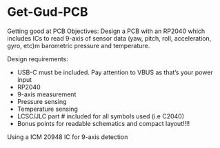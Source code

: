 # Get-Gud-PCB
Getting good at PCB
Objectives: Design a PCB with an RP2040 which includes ICs to read 9-axis of sensor data (yaw, pitch, roll, acceleration, gyro, etc)m barometric pressure and temperature.

Design requirements:
- USB-C must be included. Pay attention to VBUS as that’s your power input
- RP2040
- 9-axis measurement
- Pressure sensing
- Temperature sensing
- LCSC/JLC part # included for all symbols used (i.e C2040)
- Bonus points for readable schematics and compact layout!!!!

Using a ICM 20948 IC for 9-axis detection
